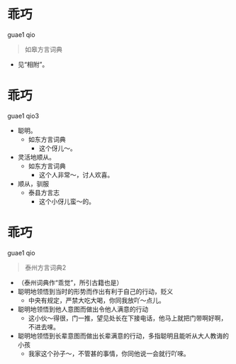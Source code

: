 # 乖巧
guae1 qio
> 如皋方言词典
- 见“相附”。

# 乖巧
guae1 qio3
+ 聪明。
  * 如东方言词典
    - 这个伢儿～。
+ 灵活地顺从。
  * 如东方言词典
    - 这个人非常～，讨人欢喜。
+ 顺从，驯服
  * 泰县方言志
    - 这个小伢儿蛮～的。

# 乖巧
guae1 qio
> 泰州方言词典2
- （泰州词典作“乖觉”，所引古籍也是）
- 聪明地领悟到当时的形势而作出有利于自己的行动，贬义
  - 中央有规定，严禁大吃大喝，你同我放吖～点儿。
- 聪明地领悟到他人意图而做出令他人满意的行动
  - 这小伙～得很，门一推，望见处长在下接电话，他马上就把门带啊好啊，不进去唻。
- 聪明地领悟到长辈意图而做出长辈满意的行动，多指聪明且能听从大人教诲的小孩
  - 我家这个孙子～，不管甚的事情，你同他说一会就行吖唻。
